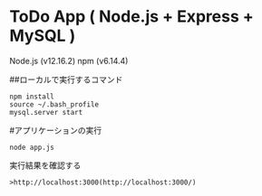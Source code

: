 # ToDo App ( Node.js + Express + MySQL )

Node.js (v12.16.2)
npm (v6.14.4)

##ローカルで実行するコマンド
```
npm install
source ~/.bash_profile
mysql.server start
```

#アプリケーションの実行
```
node app.js
```

実行結果を確認する
```
>http://localhost:3000(http://localhost:3000/)
```
